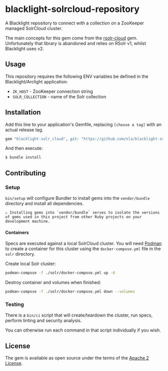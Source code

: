 # blacklight-solrcloud-repository

A Blacklight repository to connect with a collection on a ZooKeeper managed SolrCloud cluster.

The main concepts for this gem come from the [rsolr-cloud](https://github.com/enigmo/rsolr-cloud) gem.
Unfortunately that library is abandoned and relies on RSolr v1, whilst Blacklight uses v2.

## Usage

This repository requires the following ENV variables be defined in the Blacklight/Arclight application:

* `ZK_HOST` - ZooKeeper connection string
* `SOLR_COLLECTION` - name of the Solr collection

## Installation

Add this line to your application's Gemfile, replacing `[choose a tag]` with an actual release tag.

```ruby
gem "blacklight-solr_cloud", git: "https://github.com/nla/blacklight-solrcloud-repository", tag: '[choose a tag]'
```

And then execute:

```bash
$ bundle install
```

## Contributing

### Setup

`bin/setup` will configure Bundler to install gems into the `vendor/bundle` directory and install all dependencies.

    ⚠️ Installing gems into `vendor/bundle` serves to isolate the versions of gems used in this project from other Ruby projects on your development machine.

#### Containers

Specs are executed against a local SolrCloud cluster. You will need [Podman](https://podman.io/)
to create a container for this cluster using the `docker-compose.yml` file in the `solr` directory.

Create local Solr cluster:

```bash
podman-compose -f ./solr/docker-compose.yml up -d
```

Destroy container and volumes when finished:

```bash
podman-compose -f ./solr/docker-compose.yml down --volumes
```

### Testing

There is a `bin/ci` script that will create/teardown the cluster, run specs, perform linting and security analysis.

You can otherwise run each command in that script individually if you wish.

## License
The gem is available as open source under the terms of the [Apache 2 License](https://opensource.org/licenses/Apache-2.0).
